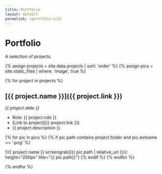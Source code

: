 ```yaml
---
title: Portfolio
layout: default
permalink: /portfolio-old/
---
```


# Portfolio

A selection of projects.

{% assign projects = site.data.projects | sort: 'order' %}
{% assign pics = site.static_files | where: 'image', true %}

{% for project in projects %}
<!-- metadata: -->
## [{{ project.name }}]({{ project.link }})
*{{ project.date }}*
- Role: {{ project.role }}
- [Link to project]({{ project.link }})
- {{ project.description }}

<!-- pics: -->
{% for pic in pics %}
{% if pic.path contains project.folder and pic.extname == '.png' %}
<!--{{ pic.path | relative_url }}-->

![{{ project.name }} screengrab]({{ pic.path | relative_url }}){: height="200px" title="{{ pic.path}}"}
{% endif %}
{% endfor %}

<!-- end loop -->
{% endfor %}